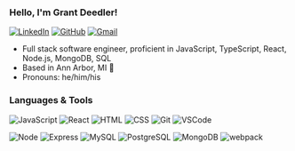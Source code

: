 ### Hello, I'm Grant Deedler!

[![LinkedIn](https://img.shields.io/badge/grantdeedler-%230077B5.svg?&style=flat-square&logo=linkedin&logoColor=white&link=https://www.linkedin.com/in/grantdeedler/)](https://www.linkedin.com/in/grantdeedler/)
[![GitHub](https://img.shields.io/badge/gdeedler%20-%23121011.svg?&style=flat-square&logo=github&logoColor=white&link=https://github.com/gdeedler)](https://github.com/gdeedler)
[![Gmail](https://img.shields.io/badge/grantdeedler%20-%23D14836.svg?&style=flat-square&logo=gmail&logoColor=white&link=mailto:grantdeedler@gmail.com)](mailto:grantdeedler@gmail.com)

- Full stack software engineer, proficient in JavaScript, TypeScript, React, Node.js, MongoDB, SQL
- Based in Ann Arbor, MI 🌳
- Pronouns: he/him/his

### Languages & Tools
![JavaScript](https://img.shields.io/badge/JavaScript%20-%23323330.svg?&style=flat-square&logo=javascript&logoColor=%23F7DF1E)
![React](https://img.shields.io/badge/React%20-%2320232a.svg?&style=flat-square&logo=react&logoColor=%2361DAFB)
![HTML](https://img.shields.io/badge/HTML5%20-%23E34F26.svg?&style=flat-square&logo=html5&logoColor=white)
![CSS](https://img.shields.io/badge/CSS3%20-%231572B6.svg?&style=flat-square&logo=css3&logoColor=white)
![Git](https://img.shields.io/badge/Git%20-%23F05033.svg?&style=flat-square&logo=git&logoColor=white)
![VSCode](https://img.shields.io/badge/VS%20Code%20-%23007ACC.svg?&style=flat-square&logo=visual-studio-code&logoColor=white)

![Node](https://img.shields.io/badge/Node.js%20-%2343853D.svg?&style=flat-square&logo=node.js&logoColor=white)
![Express](https://img.shields.io/badge/Express%20-%23404d59.svg?&style=flat-square)
![MySQL](https://img.shields.io/badge/MySQL-%2300f.svg?&style=flat-square&logo=mysql&logoColor=white)
![PostgreSQL](https://img.shields.io/badge/PostgreSQL-%23316192.svg?&style=flat-square&logo=postgresql&logoColor=white)
![MongoDB](https://img.shields.io/badge/MongoDB-%234ea94b.svg?&style=flat-square&logo=mongodb&logoColor=white)
![webpack](https://img.shields.io/badge/webpack%20-%238DD6F9.svg?&style=flat-square&logo=webpack&logoColor=black)
